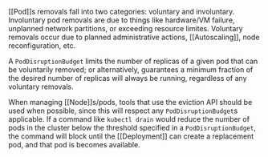 [[Pod]]s removals fall into two categories: voluntary and involuntary.  Involuntary pod removals are due to things like hardware/VM failure, unplanned network partitions, or exceeding resource limites.  Voluntary removals occur due to planned administrative actions, [[Autoscaling]], node reconfiguration, etc.

A `PodDisruptionBudget` limits the number of replicas of a given pod that can be voluntarily removed; or alternatively, guarantees a minimum fraction of the desired number of replicas will always be running, regardless of any voluntary removals.

When managing [[Node]]s/pods, tools that use the eviction API should be used when possible, since this will respect any `PodDisruptionBudget`s applicable.  If a command like `kubectl drain` would reduce the number of pods in the cluster below the threshold specified in a `PodDisruptionBudget`, the command will block until the [[Deployment]] can create a replacement pod, and that pod is becomes available. 